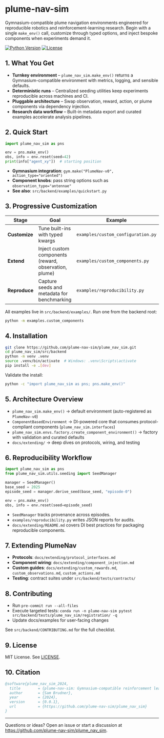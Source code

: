 # plume-nav-sim

Gymnasium-compatible plume navigation environments engineered for reproducible robotics and reinforcement-learning research. Begin with a single `make_env()` call, customize through typed options, and inject bespoke components when experiments demand it.

[![Python Version](https://img.shields.io/badge/python-3.10%2B-blue.svg)](https://www.python.org/downloads/)
[![License](https://img.shields.io/badge/license-MIT-green.svg)](LICENSE)

## 1. What You Get

- **Turnkey environment** – `plume_nav_sim.make_env()` returns a Gymnasium-compatible environment with metrics, logging, and sensible defaults.
- **Deterministic runs** – Centralized seeding utilities keep experiments reproducible across machines and CI.
- **Pluggable architecture** – Swap observation, reward, action, or plume components via dependency injection.
- **Research data workflow** – Built-in metadata export and curated examples accelerate analysis pipelines.

## 2. Quick Start

```python
import plume_nav_sim as pns

env = pns.make_env()
obs, info = env.reset(seed=42)
print(info["agent_xy"])  # starting position
```

- **Gymnasium integration**: `gym.make("PlumeNav-v0", action_type="oriented")`
- **Component knobs**: pass string options such as `observation_type="antennae"`
- **See also**: `src/backend/examples/quickstart.py`

## 3. Progressive Customization

| Stage | Goal | Example |
|-------|------|---------|
| **Customize** | Tune built-ins with typed kwargs | `examples/custom_configuration.py` |
| **Extend** | Inject custom components (reward, observation, plume) | `examples/custom_components.py` |
| **Reproduce** | Capture seeds and metadata for benchmarking | `examples/reproducibility.py` |

All examples live in `src/backend/examples/`. Run one from the backend root:

```bash
python -m examples.custom_components
```

## 4. Installation

```bash
git clone https://github.com/plume-nav-sim/plume_nav_sim.git
cd plume_nav_sim/src/backend
python -m venv .venv
source .venv/bin/activate  # Windows: .venv\Scripts\activate
pip install -e .[dev]
```

Validate the install:

```bash
python -c "import plume_nav_sim as pns; pns.make_env()"
```

## 5. Architecture Overview

- `plume_nav_sim.make_env()` → default environment (auto-registered as `PlumeNav-v0`)
- `ComponentBasedEnvironment` → DI-powered core that consumes protocol-compliant components (`plume_nav_sim.interfaces`)
- `plume_nav_sim.envs.factory.create_component_environment()` → factory with validation and curated defaults
- `docs/extending/` → deep dives on protocols, wiring, and testing

## 6. Reproducibility Workflow

```python
import plume_nav_sim as pns
from plume_nav_sim.utils.seeding import SeedManager

manager = SeedManager()
base_seed = 2025
episode_seed = manager.derive_seed(base_seed, "episode-0")

env = pns.make_env()
obs, info = env.reset(seed=episode_seed)
```

- `SeedManager` tracks provenance across episodes.
- `examples/reproducibility.py` writes JSON reports for audits.
- `docs/extending/README.md` covers DI best practices for packaging reproducible components.

## 7. Extending PlumeNav

- **Protocols**: `docs/extending/protocol_interfaces.md`
- **Component wiring**: `docs/extending/component_injection.md`
- **Custom guides**: `docs/extending/custom_rewards.md`, `custom_observations.md`, `custom_actions.md`
- **Testing**: contract suites under `src/backend/tests/contracts/`

## 8. Contributing

- Run `pre-commit run --all-files`
- Execute targeted tests: `conda run -n plume-nav-sim pytest src/backend/tests/plume_nav_sim/registration/ -q`
- Update docs/examples for user-facing changes

See `src/backend/CONTRIBUTING.md` for the full checklist.

## 9. License

MIT License. See [LICENSE](LICENSE).

## 10. Citation

```bibtex
@software{plume_nav_sim_2024,
  title        = {plume-nav-sim: Gymnasium-compatible reinforcement learning environment for plume navigation},
  author       = {Sam Brudner},
  year         = {2024},
  version      = {0.0.1},
  url          = {https://github.com/plume-nav-sim/plume_nav_sim}
}
```

---

Questions or ideas? Open an issue or start a discussion at <https://github.com/plume-nav-sim/plume_nav_sim>.
